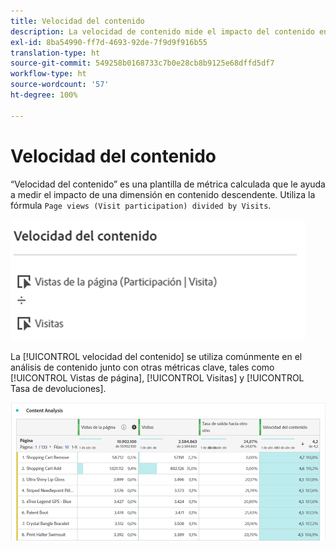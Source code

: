 ```yaml
---
title: Velocidad del contenido
description: La velocidad de contenido mide el impacto del contenido en el contenido descendente.
exl-id: 8ba54990-ff7d-4693-92de-7f9d9f916b55
translation-type: ht
source-git-commit: 549258b0168733c7b0e28cb8b9125e68dffd5df7
workflow-type: ht
source-wordcount: '57'
ht-degree: 100%

---
```


# Velocidad del contenido

“Velocidad del contenido” es una plantilla de métrica calculada que le ayuda a medir el impacto de una dimensión en contenido descendente. Utiliza la fórmula `Page views (Visit participation) divided by Visits`.

![](assets/cont-velo-1.png)

La [!UICONTROL velocidad del contenido] se utiliza comúnmente en el análisis de contenido junto con otras métricas clave, tales como [!UICONTROL Vistas de página], [!UICONTROL Visitas] y [!UICONTROL Tasa de devoluciones].

![](assets/cont-velo-3.png)
